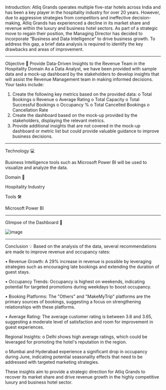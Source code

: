 Introduction:
Atliq Grands operates multiple five-star hotels across India and has been a key player in the hospitality industry for over 20 years. However, due to aggressive strategies from competitors and ineffective decision-making, Atliq Grands has experienced a decline in its market share and revenue within the luxury and business hotel sectors. As part of a strategic move to regain their position, the Managing Director has decided to incorporate “Business and Data Intelligence” to drive business growth. 
To address this gap, a brief data analysis is required to identify the key drawbacks and areas of improvement.
________________________________________
Objective 🎯
Provide Data-Driven Insights to the Revenue Team in the Hospitality Domain
As a Data Analyst, we have been provided with sample data and a mock-up dashboard by the stakeholders to develop insights that will assist the Revenue Management team in making informed decisions. Your tasks include:
1.	Create the following key metrics based on the provided data:
o	Total Bookings
o	Revenue
o	Average Rating
o	Total Capacity
o	Total Successful Bookings
o	Occupancy %
o	Total Cancelled Bookings
o	Cancellation Rate
2.	Create the dashboard based on the mock-up provided by the stakeholders, displaying the relevant metrics.
3.	Provide additional insights that are not covered in the mock-up dashboard or metric list but could provide valuable guidance to improve business decisions.
________________________________________
Technology 💻

Business Intelligence tools such as Microsoft Power BI will be used to visualize and analyze the data.

Domain 🛒

Hospitality Industry

Tools 🛠

Microsoft Power BI
________________________________________
Glimpse of the Dashboard 🎥

![image](https://github.com/user-attachments/assets/16be5bab-0cb1-45f9-a074-eaf8b8ca8731)
________________________________________
Conclusion 💡
Based on the analysis of the data, several recommendations are made to improve revenue and occupancy rates:

•	Revenue Growth: A 29% increase in revenue is possible by leveraging strategies such as encouraging late bookings and extending the duration of guest stays.

•	Occupancy Trends: Occupancy is highest on weekends, indicating potential for targeted promotions during weekdays to boost occupancy.

•	Booking Platforms: The "Others" and "MakeMyTrip" platforms are the primary sources of bookings, suggesting a focus on strengthening relationships with these platforms.

•	Average Rating: The average customer rating is between 3.6 and 3.65, suggesting a moderate level of satisfaction and room for improvement in guest experiences.

Regional Insights:
o	Delhi shows high average ratings, which could be leveraged for promoting the hotel's reputation in the region.

o	Mumbai and Hyderabad experience a significant drop in occupancy during June, indicating potential seasonality effects that need to be addressed with targeted marketing strategies.

These insights aim to provide a strategic direction for Atliq Grands to recover its market share and drive revenue growth in the highly competitive luxury and business hotel sector.

